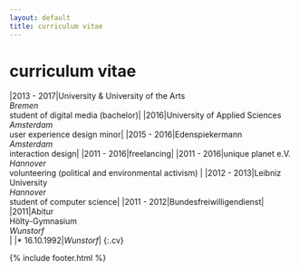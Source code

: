 ```yaml
---
layout: default
title: curriculum vitae
---
```


# curriculum vitae

|2013 - 2017|University & University of the Arts<br/>*Bremen* <br/>student of digital media (bachelor)|
|2016|University of Applied Sciences<br/>*Amsterdam*<br/>user experience design minor|
|2015 - 2016|Edenspiekermann<br/>*Amsterdam*<br/>interaction design|
|2011 - 2016|freelancing|
|2011 - 2016|unique planet e.V.<br/>*Hannover*<br/>volunteering (political and environmental activism)	|
|2012 - 2013|Leibniz University<br/>*Hannover*<br/>student of computer science|
|2011 - 2012|Bundesfreiwilligendienst|
|2011|Abitur<br/>Hölty-Gymnasium<br/>*Wunstorf*<br/>|
|* 16.10.1992|*Wunstorf*|
{:.cv}

{% include footer.html %}
